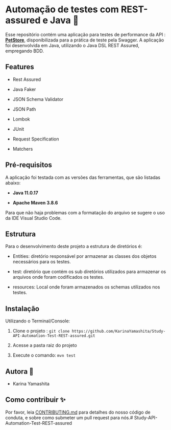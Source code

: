# Automação de testes com REST-assured e Java :dog:

Esse repositório contém uma aplicação para testes de performance da API : **[PetStore](https://petstore.swagger.io/)**, disponibilizada para a prática de teste pela Swagger. A aplicação foi desenvolvida em Java, utilizando o Java DSL REST Assured, empregando BDD. 

## Features

- Rest Assured

- Java Faker

- JSON Schema Validator

- JSON Path

- Lombok

- JUnit

- Request Specification

- Matchers

## Pré-requisitos
A aplicação foi testada com as versões das ferramentas, que são listadas abaixo:

- **Java 11.0.17**

- **Apache Maven 3.8.6**

Para que não haja problemas com a formatação do arquivo se sugere o uso da IDE Visual Studio Code.

## Estrutura

Para o desenvolvimento deste projeto a estrutura de diretórios é:

- Entities: diretório responsável por armazenar as classes dos objetos necessários para os testes.

- test: diretório que contém os sub diretórios utilizados para armazenar os arquivos onde foram codificados os testes.

- resources: Local onde foram armazenados os schemas utilizados nos testes.

## Instalação

Utilizando o Terminal/Console:

1. Clone o projeto : `git clone https://github.com/KarinaYamashita/Study-API-Automation-Test-REST-assured.git`

2. Acesse a pasta raiz do projeto

3. Execute o comando: `mvn test`

## Autora :princess:

- Karina Yamashita 

## Como contribuir :sparkles:

Por favor, leia [CONTRIBUTING.md](https://gist.github.com/PurpleBooth/b24679402957c63ec426) para detalhes do nosso código de conduta, e sobre como submeter um pull request para nós.# Study-API-Automation-Test-REST-assured
